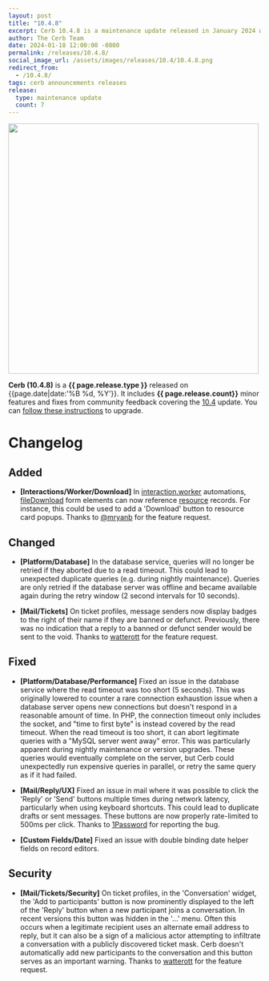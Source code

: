 ```yaml
---
layout: post
title: "10.4.8"
excerpt: Cerb 10.4.8 is a maintenance update released in January 2024 with 7 improvements from community feedback.
author: The Cerb Team
date: 2024-01-18 12:00:00 -0800
permalink: /releases/10.4.8/
social_image_url: /assets/images/releases/10.4/10.4.8.png
redirect_from:
  - /10.4.8/
tags: cerb announcements releases
release:
  type: maintenance update
  count: 7
---
```


<div class="cerb-screenshot">
<img src="{{page.social_image_url}}" class="screenshot" width="500">
</div>

**Cerb (10.4.8)** is a **{{ page.release.type }}** released on {{page.date|date:'%B %d, %Y'}}. It includes **{{ page.release.count}}** minor features and fixes from community feedback covering the [10.4](/releases/10.4/) update.  You can [follow these instructions](/docs/upgrading/) to upgrade.

# Changelog

## Added

* **[Interactions/Worker/Download]** In [interaction.worker](/docs/automations/triggers/interaction.worker/) automations, [fileDownload](/docs/automations/triggers/interaction.worker/elements/fileDownload/) form elements can now reference [resource](/docs/records/types/resource/) records. For instance, this could be used to add a 'Download' button to resource card popups. Thanks to [@mryanb](https://github.com/mryanb/) for the feature request.

## Changed

* **[Platform/Database]** In the database service, queries will no longer be retried if they aborted due to a read timeout. This could lead to unexpected duplicate queries (e.g. during nightly maintenance). Queries are only retried if the database server was offline and became available again during the retry window (2 second intervals for 10 seconds).

* **[Mail/Tickets]** On ticket profiles, message senders now display badges to the right of their name if they are banned or defunct. Previously, there was no indication that a reply to a banned or defunct sender would be sent to the void. Thanks to [watterott](https://watterott.com/) for the feature request.

## Fixed

* **[Platform/Database/Performance]** Fixed an issue in the database service where the read timeout was too short (5 seconds). This was originally lowered to counter a rare connection exhaustion issue when a database server opens new connections but doesn't respond in a reasonable amount of time. In PHP, the connection timeout only includes the socket, and "time to first byte" is instead covered by the read timeout. When the read timeout is too short, it can abort legitimate queries with a "MySQL server went away" error. This was particularly apparent during nightly maintenance or version upgrades. These queries would eventually complete on the server, but Cerb could unexpectedly run expensive queries in parallel, or retry the same query as if it had failed.

* **[Mail/Reply/UX]** Fixed an issue in mail where it was possible to click the 'Reply' or 'Send' buttons multiple times during network latency, particularly when using keyboard shortcuts. This could lead to duplicate drafts or sent messages. These buttons are now properly rate-limited to 500ms per click. Thanks to [1Password](https://1password.com/) for reporting the bug.

* **[Custom Fields/Date]** Fixed an issue with double binding date helper fields on record editors.

## Security

* **[Mail/Tickets/Security]** On ticket profiles, in the 'Conversation' widget, the 'Add to participants' button is now prominently displayed to the left of the 'Reply' button when a new participant joins a conversation. In recent versions this button was hidden in the '...' menu. Often this occurs when a legitimate recipient uses an alternate email address to reply, but it can also be a sign of a malicious actor attempting to infiltrate a conversation with a publicly discovered ticket mask. Cerb doesn't automatically add new participants to the conversation and this button serves as an important warning. Thanks to [watterott](https://watterott.com/) for the feature request. 
